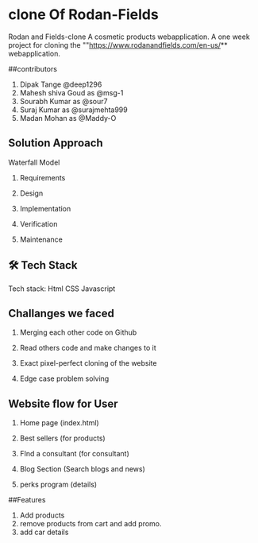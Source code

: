 # clone Of Rodan-Fields

Rodan and Fields-clone
A cosmetic products webapplication.
A one week project for cloning the ""https://www.rodanandfields.com/en-us/** webapplication.

##contributors

1. Dipak Tange @deep1296
2. Mahesh shiva Goud as @msg-1
3. Sourabh Kumar as @sour7
4. Suraj Kumar as @surajmehta999
5. Madan Mohan as @Maddy-O

## Solution Approach
Waterfall Model
1. Requirements

2. Design

3. Implementation

4. Verification

5. Maintenance

## 🛠 Tech Stack
Tech stack: Html CSS Javascript

## Challanges we faced
1. Merging each other code on Github

2. Read others code and make changes to it

3. Exact pixel-perfect cloning of the website

4. Edge case problem solving

## Website flow for User
1. Home page (index.html)

2. Best sellers (for products)

3. FInd a consultant (for consultant)

4. Blog Section (Search blogs and news)

5. perks program (details)

##Features

1. Add products
2. remove products from cart and add promo.
3. add car details
